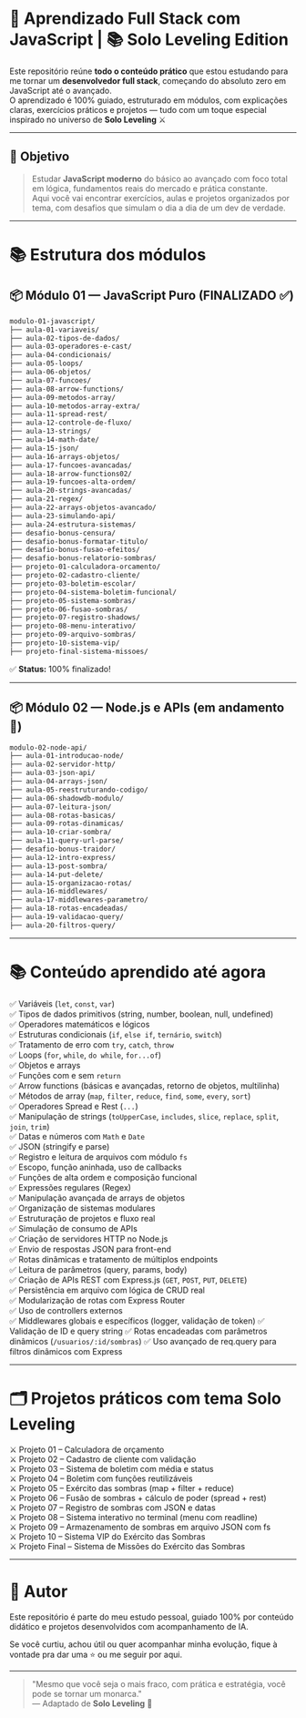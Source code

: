 # 🧠 Aprendizado Full Stack com JavaScript | 📚 Solo Leveling Edition

Este repositório reúne **todo o conteúdo prático** que estou estudando para me tornar um **desenvolvedor full stack**, começando do absoluto zero em JavaScript até o avançado.  
O aprendizado é 100% guiado, estruturado em módulos, com explicações claras, exercícios práticos e projetos — tudo com um toque especial inspirado no universo de **Solo Leveling** ⚔️

---

## 🚀 Objetivo

> Estudar **JavaScript moderno** do básico ao avançado com foco total em lógica, fundamentos reais do mercado e prática constante.  
> Aqui você vai encontrar exercícios, aulas e projetos organizados por tema, com desafios que simulam o dia a dia de um dev de verdade.

---

# 📚 Estrutura dos módulos

## 📦 Módulo 01 — JavaScript Puro (FINALIZADO ✅)

```bash
modulo-01-javascript/
├── aula-01-variaveis/
├── aula-02-tipos-de-dados/
├── aula-03-operadores-e-cast/
├── aula-04-condicionais/
├── aula-05-loops/
├── aula-06-objetos/
├── aula-07-funcoes/
├── aula-08-arrow-functions/
├── aula-09-metodos-array/
├── aula-10-metodos-array-extra/
├── aula-11-spread-rest/
├── aula-12-controle-de-fluxo/
├── aula-13-strings/
├── aula-14-math-date/
├── aula-15-json/
├── aula-16-arrays-objetos/
├── aula-17-funcoes-avancadas/
├── aula-18-arrow-functions02/
├── aula-19-funcoes-alta-ordem/
├── aula-20-strings-avancadas/
├── aula-21-regex/
├── aula-22-arrays-objetos-avancado/
├── aula-23-simulando-api/
├── aula-24-estrutura-sistemas/
├── desafio-bonus-censura/
├── desafio-bonus-formatar-titulo/
├── desafio-bonus-fusao-efeitos/
├── desafio-bonus-relatorio-sombras/
├── projeto-01-calculadora-orcamento/
├── projeto-02-cadastro-cliente/
├── projeto-03-boletim-escolar/
├── projeto-04-sistema-boletim-funcional/
├── projeto-05-sistema-sombras/
├── projeto-06-fusao-sombras/
├── projeto-07-registro-shadows/
├── projeto-08-menu-interativo/
├── projeto-09-arquivo-sombras/
├── projeto-10-sistema-vip/
├── projeto-final-sistema-missoes/
```

✅ **Status:** 100% finalizado!

---

## 📦 Módulo 02 — Node.js e APIs (em andamento 🚀)

```bash
modulo-02-node-api/
├── aula-01-introducao-node/
├── aula-02-servidor-http/
├── aula-03-json-api/
├── aula-04-arrays-json/
├── aula-05-reestruturando-codigo/
├── aula-06-shadowdb-modulo/
├── aula-07-leitura-json/
├── aula-08-rotas-basicas/
├── aula-09-rotas-dinamicas/
├── aula-10-criar-sombra/
├── aula-11-query-url-parse/
├── desafio-bonus-traidor/
├── aula-12-intro-express/
├── aula-13-post-sombra/
├── aula-14-put-delete/
├── aula-15-organizacao-rotas/
├── aula-16-middlewares/
├── aula-17-middlewares-parametro/
├── aula-18-rotas-encadeadas/
├── aula-19-validacao-query/
├── aula-20-filtros-query/
```

---

# 📚 Conteúdo aprendido até agora

✅ Variáveis (`let`, `const`, `var`)  
✅ Tipos de dados primitivos (string, number, boolean, null, undefined)  
✅ Operadores matemáticos e lógicos  
✅ Estruturas condicionais (`if`, `else if`, `ternário`, `switch`)  
✅ Tratamento de erro com `try`, `catch`, `throw`  
✅ Loops (`for`, `while`, `do while`, `for...of`)  
✅ Objetos e arrays  
✅ Funções com e sem `return`  
✅ Arrow functions (básicas e avançadas, retorno de objetos, multilinha)  
✅ Métodos de array (`map`, `filter`, `reduce`, `find`, `some`, `every`, `sort`)  
✅ Operadores Spread e Rest (`...`)  
✅ Manipulação de strings (`toUpperCase`, `includes`, `slice`, `replace`, `split`, `join`, `trim`)  
✅ Datas e números com `Math` e `Date`  
✅ JSON (stringify e parse)  
✅ Registro e leitura de arquivos com módulo `fs`  
✅ Escopo, função aninhada, uso de callbacks  
✅ Funções de alta ordem e composição funcional  
✅ Expressões regulares (Regex)  
✅ Manipulação avançada de arrays de objetos  
✅ Organização de sistemas modulares  
✅ Estruturação de projetos e fluxo real  
✅ Simulação de consumo de APIs  
✅ Criação de servidores HTTP no Node.js  
✅ Envio de respostas JSON para front-end  
✅ Rotas dinâmicas e tratamento de múltiplos endpoints  
✅ Leitura de parâmetros (query, params, body)  
✅ Criação de APIs REST com Express.js (`GET`, `POST`, `PUT`, `DELETE`)  
✅ Persistência em arquivo com lógica de CRUD real  
✅ Modularização de rotas com Express Router  
✅ Uso de controllers externos  
✅ Middlewares globais e específicos (logger, validação de token)
✅ Validação de ID e query string
✅ Rotas encadeadas com parâmetros dinâmicos (`/usuarios/:id/sombras`)
✅ Uso avançado de req.query para filtros dinâmicos com Express

---

# 🗂️ Projetos práticos com tema Solo Leveling

⚔️ Projeto 01 – Calculadora de orçamento  
⚔️ Projeto 02 – Cadastro de cliente com validação  
⚔️ Projeto 03 – Sistema de boletim com média e status  
⚔️ Projeto 04 – Boletim com funções reutilizáveis  
⚔️ Projeto 05 – Exército das sombras (map + filter + reduce)  
⚔️ Projeto 06 – Fusão de sombras + cálculo de poder (spread + rest)  
⚔️ Projeto 07 – Registro de sombras com JSON e datas  
⚔️ Projeto 08 – Sistema interativo no terminal (menu com readline)  
⚔️ Projeto 09 – Armazenamento de sombras em arquivo JSON com fs  
⚔️ Projeto 10 – Sistema VIP do Exército das Sombras  
⚔️ Projeto Final – Sistema de Missões do Exército das Sombras

---

# 👤 Autor

Este repositório é parte do meu estudo pessoal, guiado 100% por conteúdo didático e projetos desenvolvidos com acompanhamento de IA.

Se você curtiu, achou útil ou quer acompanhar minha evolução, fique à vontade pra dar uma ⭐️ ou me seguir por aqui.

---

> "Mesmo que você seja o mais fraco, com prática e estratégia, você pode se tornar um monarca."  
> — Adaptado de **Solo Leveling** 🖤
